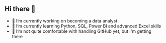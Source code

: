 ## Hi there 👋

- 🔭 I’m currently working on becoming a data analyst
- 🌱 I’m currently learning Python, SQL, Power BI and advanced Excel skills
- 🤔 I’m not quite comfortable with handling GitHub yet, but I'm getting there
